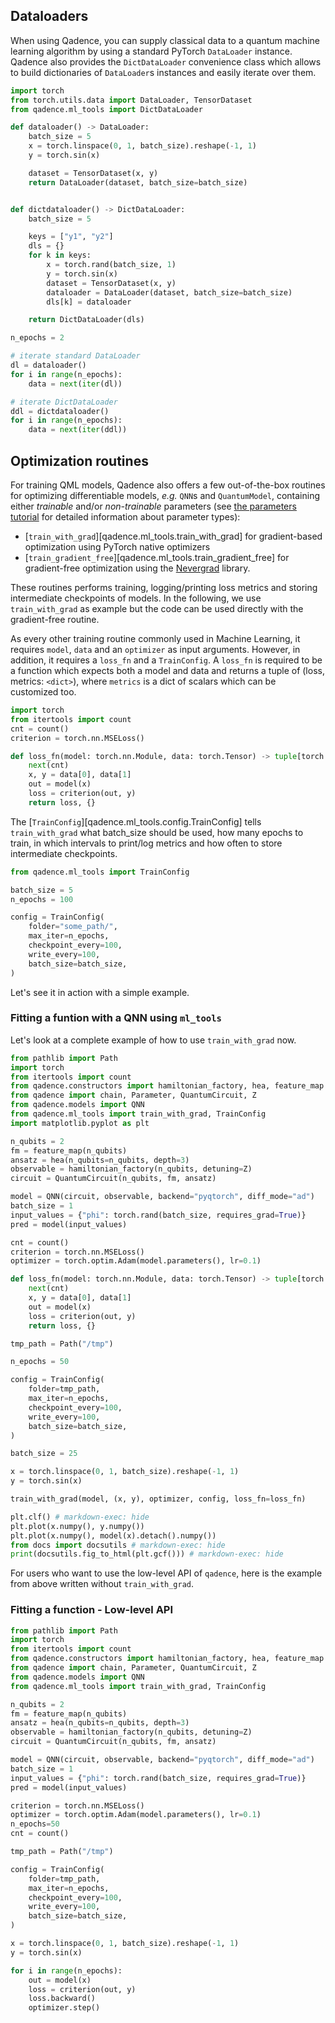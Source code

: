 ## Dataloaders

When using Qadence, you can supply classical data to a quantum machine learning
algorithm by using a standard PyTorch `DataLoader` instance. Qadence also provides
the `DictDataLoader` convenience class which allows
to build dictionaries of `DataLoader`s instances and easily iterate over them.

```python exec="on" source="material-block"
import torch
from torch.utils.data import DataLoader, TensorDataset
from qadence.ml_tools import DictDataLoader

def dataloader() -> DataLoader:
    batch_size = 5
    x = torch.linspace(0, 1, batch_size).reshape(-1, 1)
    y = torch.sin(x)

    dataset = TensorDataset(x, y)
    return DataLoader(dataset, batch_size=batch_size)


def dictdataloader() -> DictDataLoader:
    batch_size = 5

    keys = ["y1", "y2"]
    dls = {}
    for k in keys:
        x = torch.rand(batch_size, 1)
        y = torch.sin(x)
        dataset = TensorDataset(x, y)
        dataloader = DataLoader(dataset, batch_size=batch_size)
        dls[k] = dataloader

    return DictDataLoader(dls)

n_epochs = 2

# iterate standard DataLoader
dl = dataloader()
for i in range(n_epochs):
    data = next(iter(dl))

# iterate DictDataLoader
ddl = dictdataloader()
for i in range(n_epochs):
    data = next(iter(ddl))

```

## Optimization routines

For training QML models, Qadence also offers a few out-of-the-box routines for optimizing differentiable
models, _e.g._ `QNN`s and `QuantumModel`, containing either *trainable* and/or *non-trainable* parameters
(see [the parameters tutorial](../tutorials/parameters.md) for detailed information about parameter types):

* [`train_with_grad`][qadence.ml_tools.train_with_grad] for gradient-based optimization using PyTorch native optimizers
* [`train_gradient_free`][qadence.ml_tools.train_gradient_free] for gradient-free optimization using
the [Nevergrad](https://facebookresearch.github.io/nevergrad/) library.

These routines performs training, logging/printing loss metrics and storing intermediate checkpoints of models. In the following, we
use `train_with_grad` as example but the code can be used directly with the gradient-free routine.

As every other training routine commonly used in Machine Learning, it requires
`model`, `data` and an `optimizer` as input arguments.
However, in addition, it requires a `loss_fn` and a `TrainConfig`.
A `loss_fn` is required to be a function which expects both a model and data and returns a tuple of (loss, metrics: `<dict>`), where `metrics` is a dict of scalars which can be customized too.

```python exec="on" source="material-block"
import torch
from itertools import count
cnt = count()
criterion = torch.nn.MSELoss()

def loss_fn(model: torch.nn.Module, data: torch.Tensor) -> tuple[torch.Tensor, dict]:
    next(cnt)
    x, y = data[0], data[1]
    out = model(x)
    loss = criterion(out, y)
    return loss, {}

```

The [`TrainConfig`][qadence.ml_tools.config.TrainConfig] tells `train_with_grad` what batch_size should be used,
how many epochs to train, in which intervals to print/log metrics and how often to store intermediate checkpoints.

```python exec="on" source="material-block"
from qadence.ml_tools import TrainConfig

batch_size = 5
n_epochs = 100

config = TrainConfig(
    folder="some_path/",
    max_iter=n_epochs,
    checkpoint_every=100,
    write_every=100,
    batch_size=batch_size,
)
```

Let's see it in action with a simple example.

### Fitting a funtion with a QNN using `ml_tools`

Let's look at a complete example of how to use `train_with_grad` now.

```python exec="on" source="material-block" html="1"
from pathlib import Path
import torch
from itertools import count
from qadence.constructors import hamiltonian_factory, hea, feature_map
from qadence import chain, Parameter, QuantumCircuit, Z
from qadence.models import QNN
from qadence.ml_tools import train_with_grad, TrainConfig
import matplotlib.pyplot as plt

n_qubits = 2
fm = feature_map(n_qubits)
ansatz = hea(n_qubits=n_qubits, depth=3)
observable = hamiltonian_factory(n_qubits, detuning=Z)
circuit = QuantumCircuit(n_qubits, fm, ansatz)

model = QNN(circuit, observable, backend="pyqtorch", diff_mode="ad")
batch_size = 1
input_values = {"phi": torch.rand(batch_size, requires_grad=True)}
pred = model(input_values)

cnt = count()
criterion = torch.nn.MSELoss()
optimizer = torch.optim.Adam(model.parameters(), lr=0.1)

def loss_fn(model: torch.nn.Module, data: torch.Tensor) -> tuple[torch.Tensor, dict]:
    next(cnt)
    x, y = data[0], data[1]
    out = model(x)
    loss = criterion(out, y)
    return loss, {}

tmp_path = Path("/tmp")

n_epochs = 50

config = TrainConfig(
    folder=tmp_path,
    max_iter=n_epochs,
    checkpoint_every=100,
    write_every=100,
    batch_size=batch_size,
)

batch_size = 25

x = torch.linspace(0, 1, batch_size).reshape(-1, 1)
y = torch.sin(x)

train_with_grad(model, (x, y), optimizer, config, loss_fn=loss_fn)

plt.clf() # markdown-exec: hide
plt.plot(x.numpy(), y.numpy())
plt.plot(x.numpy(), model(x).detach().numpy())
from docs import docsutils # markdown-exec: hide
print(docsutils.fig_to_html(plt.gcf())) # markdown-exec: hide
```

For users who want to use the low-level API of `qadence`, here is the example from above
written without `train_with_grad`.

### Fitting a function - Low-level API

```python exec="on" source="material-block"
from pathlib import Path
import torch
from itertools import count
from qadence.constructors import hamiltonian_factory, hea, feature_map
from qadence import chain, Parameter, QuantumCircuit, Z
from qadence.models import QNN
from qadence.ml_tools import train_with_grad, TrainConfig

n_qubits = 2
fm = feature_map(n_qubits)
ansatz = hea(n_qubits=n_qubits, depth=3)
observable = hamiltonian_factory(n_qubits, detuning=Z)
circuit = QuantumCircuit(n_qubits, fm, ansatz)

model = QNN(circuit, observable, backend="pyqtorch", diff_mode="ad")
batch_size = 1
input_values = {"phi": torch.rand(batch_size, requires_grad=True)}
pred = model(input_values)

criterion = torch.nn.MSELoss()
optimizer = torch.optim.Adam(model.parameters(), lr=0.1)
n_epochs=50
cnt = count()

tmp_path = Path("/tmp")

config = TrainConfig(
    folder=tmp_path,
    max_iter=n_epochs,
    checkpoint_every=100,
    write_every=100,
    batch_size=batch_size,
)

x = torch.linspace(0, 1, batch_size).reshape(-1, 1)
y = torch.sin(x)

for i in range(n_epochs):
    out = model(x)
    loss = criterion(out, y)
    loss.backward()
    optimizer.step()
```
